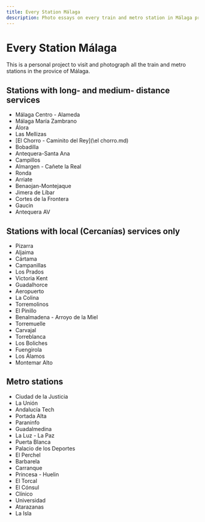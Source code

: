 ```yaml
---
title: Every Station Málaga
description: Photo essays on every train and metro station in Málaga province
---
```


#  Every Station Málaga

This is a personal project to visit and photograph all the train and metro stations in the provice of Málaga.

## Stations with long- and medium- distance services

- Málaga Centro - Alameda
- Málaga María Zambrano
- Álora 
- Las Mellizas
- [El Chorro - Caminito del Rey](\el chorro.md)
- Bobadilla
- Antequera-Santa Ana
- Campillos
- Almargen - Cañete la Real
- Ronda
- Arriate
- Benaojan-Montejaque
- Jimera de Líbar
- Cortes de la Frontera
- Gaucin
- Antequera AV

## Stations with local (Cercanías) services only

- Pizarra
- Aljaima
- Cártama
- Campanillas
- Los Prados
- Victoria Kent
- Guadalhorce
- Aeropuerto
- La Colina
- Torremolinos
- El Pinillo
- Benalmadena - Arroyo de la Miel
- Torremuelle
- Carvajal
- Torreblanca
- Los Boliches
- Fuengirola
- Los Álamos
- Montemar Alto

## Metro stations

- Ciudad de la Justicia
- La Unión
- Andalucía Tech
- Portada Alta
- Paraninfo
- Guadalmedina
- La Luz - La Paz
- Puerta Blanca
- Palacio de los Deportes
- El Perchel
- Barbarela
- Carranque
- Princesa - Huelin
- El Torcal
- El Cónsul
- Clínico
- Universidad
- Atarazanas
- La Isla
